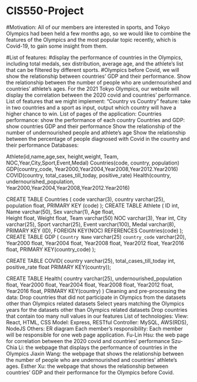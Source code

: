 # CIS550-Project

#Motivation:  All of our members are interested in sports, and Tokyo Olympics had been held a few months ago, so we would like to combine the features of the Olympics and the most popular topic recently, which is Covid-19, to gain some insight from them.

#List of features: 
#display the performance of countries in the Olympics, including total medals, sex distribution, average age, and the athlete’s list that can be filtered by different sports. 
#Olympics before Covid, we will show the relationship between countries’ GDP and their performance. 
Show the relationship between the number of people who are undernourished and countries’ athlete’s ages. 
For the 2021 Tokyo Olympics, our website will display the correlation between the 2020 covid and countries’ performance.
List of features that we might implement:
“Country vs Country” feature: take in two countries and a sport as input, output which country will have a higher chance to win. 
List of pages of the application:
Countries performance: show the performance of each country
Countries and GDP: show countries GDP and their performance
Show the relationship of the number of undernourished people and athlete’s age
Show the relationship between the percentage of people diagnosed with Covid in the country and their performance
Databases:  
	
Athlete(id,name,age,sex, height,weight, Team, NOC,Year,City,Sport,Event,Medal)
Countries(code, country, population)
GDP(country_code, Year2000,Year2004,Year2008,Year2012.Year2016)
COVID(country, total_cases_till_today, positive_rate)
Health(country, undernourished_population, Year2000,Year2004,Year2008,Year2012.Year2016)

CREATE TABLE Countries
(
    code                    varchar(3),
    country                 varchar(25),
    population              float,
    PRIMARY KEY (code)
);
CREATE TABLE Athlete
(
    ID                        	int,
    Name                  	varchar(50),
    Sex		          	varchar(1),
    Age                     	float,    
    Height                 	float,
    Weight                 float,
    Team	      	varchar(50)
    NOC                   	varchar(3),
    Year                    	int,
    City			varchar(25),
               Sport                   	varchar(25),
               Event		varchar(100),
    Medal                   varchar(8),
    PRIMARY KEY (ID),
    FOREIGN KEY(NOC) REFERENCES Countries(code)
);
CREATE TABLE GDP
(
    `Country Name` 		 varchar(25)
    `country_code`                   varchar(20),
    Year2000                         float,
    Year2004                          float,
    Year2008                          float,
    Year2012                          float,
    Year2016                          float,
    PRIMARY KEY(country_code)
);

CREATE TABLE COVID(
    country                           varchar(25),
    total_cases_till_today      int,
    positive_rate                    float
    PRIMARY KEY(country));

CREATE TABLE Health(
    country                           varchar(25),
    undernourished_population float,
    Year2000                          float,
    Year2004                          float,
    Year2008                          float,
    Year2012                          float,
    Year2016                          float,
    PRIMARY KEY(country)
)
Cleaning and pre-processing the data:
Drop countries that did not participate in Olympics from the datasets other than Olympics related datasets
Select years matching the Olympics years for the datasets other than Olympics related datasets
Drop countries that contain too many null values in our features
List of technologies:
VIew: React, HTML, CSS
Model: Express, RESTful
Controller: MySQL, AWS(RDS), NodeJS
Others: ER diagram
Each member’s responsibility: Each member will be responsible for one web page application.
Fu-Lin Hsu: the web page for correlation between the 2020 covid and countries’ performance
Szu-Chia Li: the webpage that displays the performance of countries in the Olympics
Jiaxin Wang: the webpage that shows the relationship between the number of people who are undernourished and countries’ athlete’s ages. 
Esther Xu: the webpage that shows the relationship between countries’ GDP and their performance for the Olympics before Covid.

